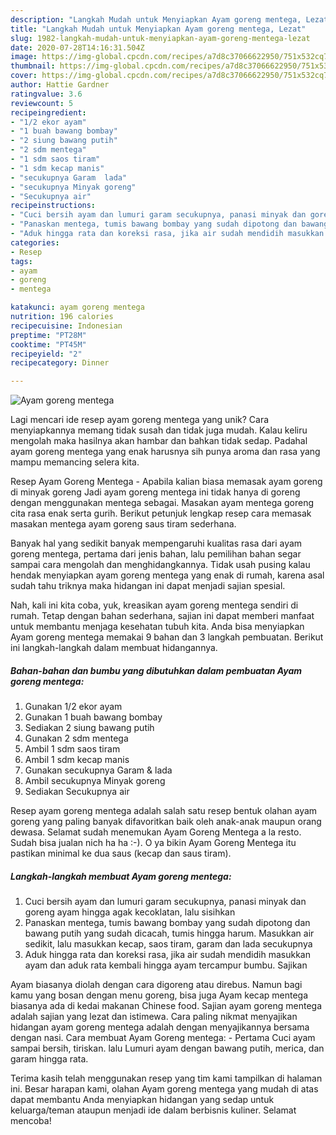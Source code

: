 ```yaml
---
description: "Langkah Mudah untuk Menyiapkan Ayam goreng mentega, Lezat"
title: "Langkah Mudah untuk Menyiapkan Ayam goreng mentega, Lezat"
slug: 1982-langkah-mudah-untuk-menyiapkan-ayam-goreng-mentega-lezat
date: 2020-07-28T14:16:31.504Z
image: https://img-global.cpcdn.com/recipes/a7d8c37066622950/751x532cq70/ayam-goreng-mentega-foto-resep-utama.jpg
thumbnail: https://img-global.cpcdn.com/recipes/a7d8c37066622950/751x532cq70/ayam-goreng-mentega-foto-resep-utama.jpg
cover: https://img-global.cpcdn.com/recipes/a7d8c37066622950/751x532cq70/ayam-goreng-mentega-foto-resep-utama.jpg
author: Hattie Gardner
ratingvalue: 3.6
reviewcount: 5
recipeingredient:
- "1/2 ekor ayam"
- "1 buah bawang bombay"
- "2 siung bawang putih"
- "2 sdm mentega"
- "1 sdm saos tiram"
- "1 sdm kecap manis"
- "secukupnya Garam  lada"
- "secukupnya Minyak goreng"
- "Secukupnya air"
recipeinstructions:
- "Cuci bersih ayam dan lumuri garam secukupnya, panasi minyak dan goreng ayam hingga agak kecoklatan, lalu sisihkan"
- "Panaskan mentega, tumis bawang bombay yang sudah dipotong dan bawang putih yang sudah dicacah, tumis hingga harum. Masukkan air sedikit, lalu masukkan kecap, saos tiram, garam dan lada secukupnya"
- "Aduk hingga rata dan koreksi rasa, jika air sudah mendidih masukkan ayam dan aduk rata kembali hingga ayam tercampur bumbu. Sajikan"
categories:
- Resep
tags:
- ayam
- goreng
- mentega

katakunci: ayam goreng mentega 
nutrition: 196 calories
recipecuisine: Indonesian
preptime: "PT28M"
cooktime: "PT45M"
recipeyield: "2"
recipecategory: Dinner

---
```



![Ayam goreng mentega](https://img-global.cpcdn.com/recipes/a7d8c37066622950/751x532cq70/ayam-goreng-mentega-foto-resep-utama.jpg)

Lagi mencari ide resep ayam goreng mentega yang unik? Cara menyiapkannya memang tidak susah dan tidak juga mudah. Kalau keliru mengolah maka hasilnya akan hambar dan bahkan tidak sedap. Padahal ayam goreng mentega yang enak harusnya sih punya aroma dan rasa yang mampu memancing selera kita.

Resep Ayam Goreng Mentega - Apabila kalian biasa memasak ayam goreng di minyak goreng Jadi ayam goreng mentega ini tidak hanya di goreng dengan menggunakan mentega sebagai. Masakan ayam mentega goreng cita rasa enak serta gurih. Berikut petunjuk lengkap resep cara memasak masakan mentega ayam goreng saus tiram sederhana.

Banyak hal yang sedikit banyak mempengaruhi kualitas rasa dari ayam goreng mentega, pertama dari jenis bahan, lalu pemilihan bahan segar sampai cara mengolah dan menghidangkannya. Tidak usah pusing kalau hendak menyiapkan ayam goreng mentega yang enak di rumah, karena asal sudah tahu triknya maka hidangan ini dapat menjadi sajian spesial.


Nah, kali ini kita coba, yuk, kreasikan ayam goreng mentega sendiri di rumah. Tetap dengan bahan sederhana, sajian ini dapat memberi manfaat untuk membantu menjaga kesehatan tubuh kita. Anda bisa menyiapkan Ayam goreng mentega memakai 9 bahan dan 3 langkah pembuatan. Berikut ini langkah-langkah dalam membuat hidangannya.

<!--inarticleads1-->

##### Bahan-bahan dan bumbu yang dibutuhkan dalam pembuatan Ayam goreng mentega:

1. Gunakan 1/2 ekor ayam
1. Gunakan 1 buah bawang bombay
1. Sediakan 2 siung bawang putih
1. Gunakan 2 sdm mentega
1. Ambil 1 sdm saos tiram
1. Ambil 1 sdm kecap manis
1. Gunakan secukupnya Garam &amp; lada
1. Ambil secukupnya Minyak goreng
1. Sediakan Secukupnya air


Resep ayam goreng mentega adalah salah satu resep bentuk olahan ayam goreng yang paling banyak difavoritkan baik oleh anak-anak maupun orang dewasa. Selamat sudah menemukan Ayam Goreng Mentega a la resto. Sudah bisa jualan nich ha ha :-). O ya bikin Ayam Goreng Mentega itu pastikan minimal ke dua saus (kecap dan saus tiram). 

<!--inarticleads2-->

##### Langkah-langkah membuat Ayam goreng mentega:

1. Cuci bersih ayam dan lumuri garam secukupnya, panasi minyak dan goreng ayam hingga agak kecoklatan, lalu sisihkan
1. Panaskan mentega, tumis bawang bombay yang sudah dipotong dan bawang putih yang sudah dicacah, tumis hingga harum. Masukkan air sedikit, lalu masukkan kecap, saos tiram, garam dan lada secukupnya
1. Aduk hingga rata dan koreksi rasa, jika air sudah mendidih masukkan ayam dan aduk rata kembali hingga ayam tercampur bumbu. Sajikan


Ayam biasanya diolah dengan cara digoreng atau direbus. Namun bagi kamu yang bosan dengan menu goreng, bisa juga Ayam kecap mentega biasanya ada di kedai makanan Chinese food. Sajian ayam goreng mentega adalah sajian yang lezat dan istimewa. Cara paling nikmat menyajikan hidangan ayam goreng mentega adalah dengan menyajikannya bersama dengan nasi. Cara membuat Ayam Goreng mentega: - Pertama Cuci ayam sampai bersih, tiriskan. lalu Lumuri ayam dengan bawang putih, merica, dan garam hingga rata. 

Terima kasih telah menggunakan resep yang tim kami tampilkan di halaman ini. Besar harapan kami, olahan Ayam goreng mentega yang mudah di atas dapat membantu Anda menyiapkan hidangan yang sedap untuk keluarga/teman ataupun menjadi ide dalam berbisnis kuliner. Selamat mencoba!
